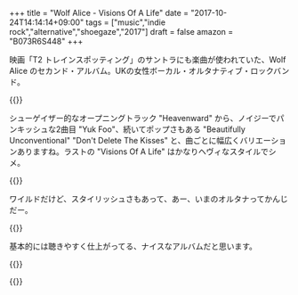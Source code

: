+++
title = "Wolf Alice - Visions Of A Life"
date = "2017-10-24T14:14:14+09:00"
tags = ["music","indie rock","alternative","shoegaze","2017"]
draft = false
amazon = "B073R6S448"
+++

映画「T2 トレインスポッティング」のサントラにも楽曲が使われていた、Wolf Alice のセカンド・アルバム。UKの女性ボーカル・オルタナティブ・ロックバンド。

{{<youtube src="lpR3V7-33I4" title="Wolf Alice - Heavenward">}}

シューゲイザー的なオープニングトラック "Heavenward" から、ノイジーでパンキッシュな2曲目 "Yuk Foo"、続いてポップさもある "Beautifully Unconventional" "Don't Delete The Kisses" と、曲ごとに幅広くバリエーションありますね。ラストの "Visions Of A Life" はかなりヘヴィなスタイルでシメ。

{{<youtube src="5a_AigNZYZc" title="Wolf Alice - Yuk Foo">}}

ワイルドだけど、スタイリッシュさもあって、あー、いまのオルタナってかんじだー。

{{<youtube src="WqxE-zppu30" title="Wolf Alice - Don't Delete the Kisses">}}

基本的には聴きやすく仕上がってる、ナイスなアルバムだと思います。

{{<amazon asin="B073R6S448" title="Wolf Alice - Visions Of A Life">}}

{{<amazon asin="B01NCO8MW0" title="OST - T2 Trainsoptting">}}
